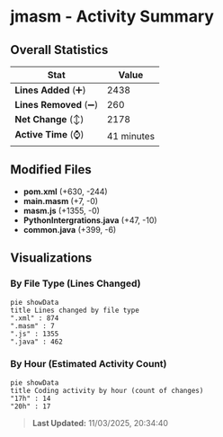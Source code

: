 # jmasm - Activity Summary 

## Overall Statistics

| Stat                   | Value                                                             |
| ---------------------- | ----------------------------------------------------------------- |
| **Lines Added** (➕)   | 2438                                          |
| **Lines Removed** (➖) | 260                                        |
| **Net Change** (↕)    | 2178                |
| **Active Time** (⌚)   | 41 minutes |


## Modified Files
- **pom.xml** (+630, -244)
- **main.masm** (+7, -0)
- **masm.js** (+1355, -0)
- **PythonIntergrations.java** (+47, -10)
- **common.java** (+399, -6)

## Visualizations

### By File Type (Lines Changed)

```mermaid
pie showData
title Lines changed by file type
".xml" : 874
".masm" : 7
".js" : 1355
".java" : 462
```

### By Hour (Estimated Activity Count)

```mermaid
pie showData
title Coding activity by hour (count of changes)
"17h" : 14
"20h" : 17
```


> **Last Updated:** 11/03/2025, 20:34:40